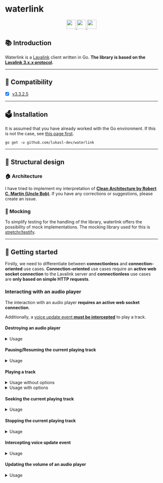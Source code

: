# waterlink

<div align="center">
  <a href="https://golang.org/">
    <img
      src="https://img.shields.io/badge/Written%20in-Go-%23EF4041?style=for-the-badge"
      height="30"
    />
  </a>
  <a href="https://pkg.go.dev/github.com/lukasl-dev/waterlink">
    <img
      src="https://img.shields.io/badge/godoc-reference-5272B4.svg?style=for-the-badge"
      height="30"
    />
  </a>
  <a href="https://goreportcard.com/report/github.com/lukasl-dev/waterlink">
    <img
      src="https://goreportcard.com/badge/github.com/lukasl-dev/waterlink?style=for-the-badge"
      height="30"
    />
  </a>
</div>

## :books: Introduction

Waterlink is a [Lavalink](https://github.com/freyacodes/Lavalink) client written in Go. **The library is based on
the [Lavalink 3.x.x protocol](https://github.com/freyacodes/Lavalink/blob/master/IMPLEMENTATION.md).**

---

## :mag_right: Compatibility

- [x] [v3.3.2.5](https://github.com/freyacodes/Lavalink/releases/tag/3.3.2.5)

---

## :ballot_box: Installation

It is assumed that you have already worked with the Go environment. If this is not the case,
see [this page first](https://golang.org/doc/install).

```shell
go get -u github.com/lukasl-dev/waterlink
```

---

## :art: Structural design

### :house: Architecture

I have tried to implement my interpretation of [**Clean Architecture by Robert C. Martin (Uncle
Bob)**](https://blog.cleancoder.com/uncle-bob/2012/08/13/the-clean-architecture.html). If you have any corrections or
suggestions, please create an issue.

### :mosquito: Mocking

To simplify testing for the handling of the library, waterlink offers the possibility of mock implementations. The
mocking library used for this is [stretchr/testify](https://github.com/stretchr/testify).

---

## :bamboo: Getting started

Firstly, we need to differentiate between **connectionless** and **connection-oriented** use cases. **Connection-oriented** use cases require an **active web socket connection** to the Lavalink server and **connectionless** use cases are **only based on simple HTTP requests**.

### Interacting with an audio player

The interaction with an audio player **requires an active web socket connection**.

Additionally, a [voice update event **must be intercepted**](#intercepting-voice-update-event) to play a track.

#### Destroying an audio player

<details>
  <summary>Usage</summary>
  <p>

  ```go
  package main
  
  import "github.com/lukasl-dev/waterlink"
  
  var (
    conn    waterlink.Connection // TODO: open conn
    guildID uint                 // TODO: define guildID
  )
  
  func main() {
    if err := conn.Destroy(guildID); err != nil {
      // TODO: handle error
    }
  }
  ```

  </p>
</details>

#### Pausing/Resuming the current playing track

<details>
  <summary>Usage</summary>
  <p>

  ```go
  package main
  
  import "github.com/lukasl-dev/waterlink"
  
  var (
    conn    waterlink.Connection // TODO: open conn
    guildID uint                 // TODO: define guildID
  )
  
  func main() {
    if err := conn.SetPaused(guildID, true); err != nil {
      // TODO: handle error
    }
  }
  ```

  </p>
</details>

#### Playing a track

<details>
  <summary>Usage without options</summary>
  <p>

  ```go
  package main
  
  import (
    "github.com/lukasl-dev/waterlink"
  )
  
  var (
    conn    waterlink.Connection // TODO: open conn
    guildID uint                 // TODO: define guildID
    trackID string               // TODO: load trackID
  )
  
  func main() {
    if err := conn.Play(guildID, trackID); err != nil {
      // TODO: handle error
    }
  }
  ```

  </p>
</details>

<details>
  <summary>Usage with options</summary>
  <p>

  ```go
  package main
  
  import (
    "github.com/lukasl-dev/waterlink"
    "github.com/lukasl-dev/waterlink/usecase/play"
  )
  
  var (
    conn    waterlink.Connection // TODO: open conn
    guildID uint                 // TODO: define guildID
    trackID string               // TODO: load trackID
    volume  uint                 // TODO: define volume
  )
  
  func main() {
    opts := play.NewOptions().WithVolume(volume) // more options available
    if err := conn.Play(guildID, trackID, opts); err != nil {
      // TODO: handle error
    }
  }
  ```

  </p>
</details>

#### Seeking the current playing track

<details>
  <summary>Usage</summary>
  <p>

  ```go
  package main
  
  import (
    "github.com/lukasl-dev/waterlink"
  )
  
  var (
    conn     waterlink.Connection // TODO: open conn
    guildID  uint                 // TODO: define guildID
    position uint                 // TODO: define position
  )
  
  func main() {
    if err := conn.Seek(guildID, position); err != nil {
      // TODO: handle error
    }
  }

  ```

  </p>
</details>

#### Stopping the current playing track

<details>
  <summary>Usage</summary>
  <p>

  ```go
  package main
  
  import (
    "github.com/lukasl-dev/waterlink"
  )
  
  var (
    conn    waterlink.Connection // TODO: open conn
    guildID uint                 // TODO: define guildID
  )
  
  func main() {
    if err := conn.Stop(guildID); err != nil {
      // TODO: handle error
    }
  }
  ```

  </p>
</details>

#### Intercepting voice update event

<details>
  <summary>Usage</summary>
  <p>

  ```go
  package main
  
  import (
    "github.com/lukasl-dev/waterlink"
  )
  
  var (
    conn      waterlink.Connection // TODO: open conn
    guildID   uint                 // TODO: define guildID
    sessionID string               // TODO: define sessionID
    token     string               // TODO: define token
    endpoint  string               // TODO: define endpoint
  )
  
  func main() {
    if err := conn.UpdateVoice(guildID, sessionID, token, endpoint); err != nil {
      // TODO: handle error
    }
  }
  ```

  </p>
</details>

#### Updating the volume of an audio player

<details>
  <summary>Usage</summary>
  <p>

  ```go
  package main
  
  import (
    "github.com/lukasl-dev/waterlink"
  )
  
  var (
    conn    waterlink.Connection // TODO: open conn
    guildID uint                 // TODO: define guildID
    volume  uint                 // TODO: define volume
  )
  
  func main() {
    if err := conn.UpdateVolume(guildID, volume); err != nil {
      // TODO: handle error
    }
  }
  ```

  </p>
</details>
